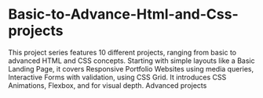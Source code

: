 # Basic-to-Advance-Html-and-Css-projects
This project series features 10 different projects, ranging from basic to advanced HTML and CSS concepts. Starting with simple layouts like a Basic Landing Page, it covers Responsive Portfolio Websites using media queries, Interactive Forms with validation, using CSS Grid. It introduces CSS Animations, Flexbox, and for visual depth. Advanced projects
